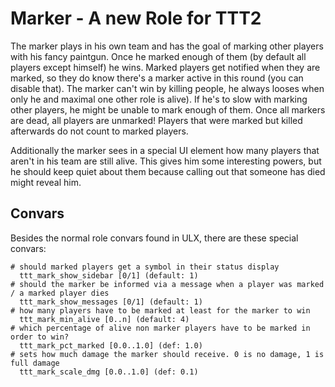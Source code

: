 # Marker - A new Role for TTT2

The marker plays in his own team and has the goal of marking other players with his fancy paintgun. Once he marked enough of them (by default all players except himself) he wins. Marked players get notified when they are marked, so they do know there's a marker active in this round (you can disable that). The marker can't win by killing people, he always looses when only he and maximal one other role is alive). If he's to slow with marking other players, he might be unable to mark enough of them. Once all markers are dead, all players are unmarked! Players that were marked but killed afterwards do not count to marked players.

Additionally the marker sees in a special UI element how many players that aren't in his team are still alive. This gives him some interesting powers, but he should keep quiet about them because calling out that someone has died might reveal him.

## Convars

Besides the normal role convars found in ULX, there are these special convars:

```
# should marked players get a symbol in their status display
  ttt_mark_show_sidebar [0/1] (default: 1)
# should the marker be informed via a message when a player was marked / a marked player dies
  ttt_mark_show_messages [0/1] (default: 1)
# how many players have to be marked at least for the marker to win
  ttt_mark_min_alive [0..n] (default: 4)
# which percentage of alive non marker players have to be marked in order to win?
  ttt_mark_pct_marked [0.0..1.0] (def: 1.0)
# sets how much damage the marker should receive. 0 is no damage, 1 is full damage
  ttt_mark_scale_dmg [0.0..1.0] (def: 0.1)
```
